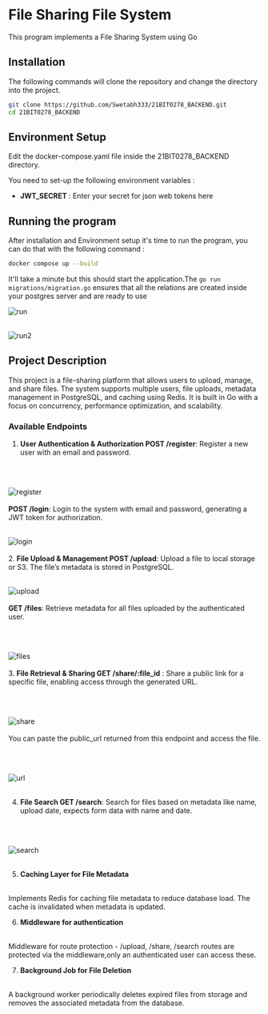 # File Sharing File System


This program implements a File Sharing System using Go

## Installation

The following commands will clone the repository and change the directory into the project.
```bash
git clone https://github.com/Swetabh333/21BIT0278_BACKEND.git
cd 21BIT0278_BACKEND
```

## Environment Setup

Edit the docker-compose.yaml file inside the 21BIT0278_BACKEND directory.

You need to set-up the following environment variables : 

* **JWT_SECRET** : Enter your secret for json web tokens here





## Running the program

After installation and Environment setup it's time to run the program, you can do that with the following command :

```bash
docker compose up --build
```

It'll take a minute but this should start the application.The `go run migrations/migration.go` ensures that all the relations are created inside your postgres server and are ready to use

![run](images/i11.png)
</br>
</br>

![run2](images/i12.png)

## Project Description

This project is a file-sharing platform that allows users to upload, manage, and share files. The system supports multiple users, file uploads, metadata management in PostgreSQL, and caching using Redis. It is built in Go with a focus on concurrency, performance optimization, and scalability.

### Available Endpoints
1. **User Authentication & Authorization
POST /register**: Register a new user with an email and password.
</br>
</br>

![register](images/i2.png)
</br>
</br>
**POST /login**: Login to the system with email and password, generating a JWT token for authorization.
</br>
</br>

![login](images/i3.png)
</br>
</br>
2. **File Upload & Management
POST /upload**: Upload a file to local storage or S3. The file’s metadata is stored in PostgreSQL.
</br>
</br>

![upload](images/i4.png)
</br>
</br>
**GET /files**: Retrieve metadata for all files uploaded by the authenticated user.

</br>
</br>

![files](images/i5.png)
</br>
</br>
3. **File Retrieval & Sharing
GET /share/:file_id**
: Share a public link for a specific file, enabling access through the generated URL.

</br>
</br>

![share](images/i7.png)
</br>
</br>
You can paste the public_url returned from this endpoint and access the file.

</br>
</br>

![url](images/i8.png)
</br>
</br>

4. **File Search
GET /search**: Search for files based on metadata like name, upload date, expects form data with name and date.

</br>
</br>

![search](images/i6.png)
</br>
</br>

5. **Caching Layer for File Metadata** 
</br>
Implements Redis for caching file metadata to reduce database load. The cache is invalidated when metadata is updated.
</br>

6. **Middleware for authentication**
</br>
Middleware for route protection -  /upload, /share, /search routes are protected via the middleware,only an authenticated user can access these.

7. **Background Job for File Deletion**
</br>
A background worker periodically deletes expired files from storage and removes the associated metadata from the database.